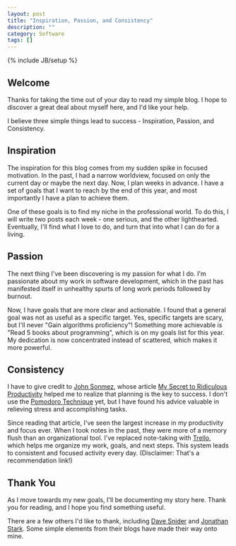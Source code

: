 ```yaml
---
layout: post
title: "Inspiration, Passion, and Consistency"
description: ""
category: Software
tags: []
---
```

{% include JB/setup %}

## Welcome

Thanks for taking the time out of your day to read my simple blog. I hope to discover a great deal about myself here, and I'd like your help.

I believe three simple things lead to success - Inspiration, Passion, and Consistency.

## Inspiration

The inspiration for this blog comes from my sudden spike in focused motivation. In the past, I had a narrow worldview, focused on only the current day or maybe the next day. Now, I plan weeks in advance. I have a set of goals that I want to reach by the end of this year, and most importantly I have a plan to achieve them.

One of these goals is to find my niche in the professional world. To do this, I will write two posts each week - one serious, and the other lighthearted. Eventually, I'll find what I love to do, and turn that into what I can do for a living.

## Passion

The next thing I've been discovering is my passion for what I do. I'm passionate about my work in software development, which in the past has manifested itself in unhealthy spurts of long work periods followed by burnout.

Now, I have goals that are more clear and actionable. I found that a general goal was not as useful as a specific target. Yes, specific targets are scary, but I'll never "Gain algorithms proficiency"! Something more achievable is "Read 5 books about programming", which is on my goals list for this year. My dedication is now concentrated instead of scattered, which makes it more powerful.

## Consistency

I have to give credit to [John Sonmez](http://simpleprogrammer.com), whose article [My Secret to Ridiculous Productivity](http://simpleprogrammer.com/2014/02/17/secret-ridiculous-productivity-im-using-now/) helped me to realize that planning is the key to success. I don't use the [Pomodoro Technique](http://pomodorotechnique.com/get-started/) yet, but I have found his advice valuable in relieving stress and accomplishing tasks.

Since reading that article, I've seen the largest increase in my productivity and focus ever. When I took notes in the past, they were more of a memory flush than an organizational tool. I've replaced note-taking with [Trello](https://trello.com/johnfonte/recommend), which helps me organize my work, goals, and next steps. This system leads to consistent and focused activity every day. (Disclaimer: That's a recommendation link!)

##  Thank You

As I move towards my new goals, I'll be documenting my story here. Thank you for reading, and I hope you find something useful.

There are a few others I'd like to thank, including [Dave Snider](http://www.davesnider.org/) and [Jonathan Stark](http://jonathanstark.com). Some simple elements from their blogs have made their way onto mine.
